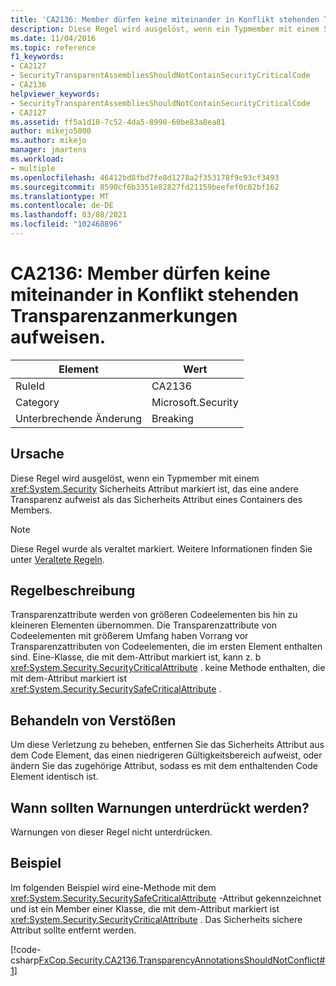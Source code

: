 ```yaml
---
title: 'CA2136: Member dürfen keine miteinander in Konflikt stehenden Transparenzanmerkungen aufweisen.'
description: Diese Regel wird ausgelöst, wenn ein Typmember mit einem System. Security-Sicherheits Attribut markiert ist, das eine andere Transparenz aufweist als das Sicherheits Attribut eines Containers des Members.
ms.date: 11/04/2016
ms.topic: reference
f1_keywords:
- CA2127
- SecurityTransparentAssembliesShouldNotContainSecurityCriticalCode
- CA2136
helpviewer_keywords:
- SecurityTransparentAssembliesShouldNotContainSecurityCriticalCode
- CA2127
ms.assetid: ff5a1d18-7c52-4da5-8990-60be83a8ea81
author: mikejo5000
ms.author: mikejo
manager: jmartens
ms.workload:
- multiple
ms.openlocfilehash: 46412bd8fbd7fe8d1278a2f353178f9c93cf3493
ms.sourcegitcommit: 8590cf6b3351e82827fd21159beefef0c02bf162
ms.translationtype: MT
ms.contentlocale: de-DE
ms.lasthandoff: 03/08/2021
ms.locfileid: "102468896"
---
```

# <a name="ca2136-members-should-not-have-conflicting-transparency-annotations"></a>CA2136: Member dürfen keine miteinander in Konflikt stehenden Transparenzanmerkungen aufweisen.

|Element|Wert|
|-|-|
|RuleId|CA2136|
|Category|Microsoft.Security|
|Unterbrechende Änderung|Breaking|

## <a name="cause"></a>Ursache
Diese Regel wird ausgelöst, wenn ein Typmember mit einem <xref:System.Security> Sicherheits Attribut markiert ist, das eine andere Transparenz aufweist als das Sicherheits Attribut eines Containers des Members.

> [!NOTE]
> Diese Regel wurde als veraltet markiert. Weitere Informationen finden Sie unter [Veraltete Regeln](fxcop-unported-deprecated-rules.md).

## <a name="rule-description"></a>Regelbeschreibung
Transparenzattribute werden von größeren Codeelementen bis hin zu kleineren Elementen übernommen. Die Transparenzattribute von Codeelementen mit größerem Umfang haben Vorrang vor Transparenzattributen von Codeelementen, die im ersten Element enthalten sind. Eine-Klasse, die mit dem-Attribut markiert ist, kann z. b <xref:System.Security.SecurityCriticalAttribute> . keine Methode enthalten, die mit dem-Attribut markiert ist <xref:System.Security.SecuritySafeCriticalAttribute> .

## <a name="how-to-fix-violations"></a>Behandeln von Verstößen
Um diese Verletzung zu beheben, entfernen Sie das Sicherheits Attribut aus dem Code Element, das einen niedrigeren Gültigkeitsbereich aufweist, oder ändern Sie das zugehörige Attribut, sodass es mit dem enthaltenden Code Element identisch ist.

## <a name="when-to-suppress-warnings"></a>Wann sollten Warnungen unterdrückt werden?
Warnungen von dieser Regel nicht unterdrücken.

## <a name="example"></a>Beispiel
Im folgenden Beispiel wird eine-Methode mit dem <xref:System.Security.SecuritySafeCriticalAttribute> -Attribut gekennzeichnet und ist ein Member einer Klasse, die mit dem-Attribut markiert ist <xref:System.Security.SecurityCriticalAttribute> . Das Sicherheits sichere Attribut sollte entfernt werden.

[!code-csharp[FxCop.Security.CA2136.TransparencyAnnotationsShouldNotConflict#1](../code-quality/codesnippet/CSharp/ca2136-members-should-not-have-conflicting-transparency-annotations_1.cs)]
